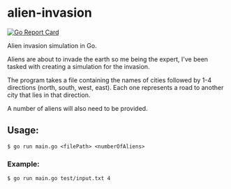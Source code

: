 # alien-invasion
[![Go Report Card](https://goreportcard.com/badge/github.com/YessineAmor/alien-invasion)](https://goreportcard.com/report/github.com/YessineAmor/alien-invasion)

Alien invasion simulation in Go.

Aliens are about to invade the earth so me being the expert, I've been tasked with creating a simulation for the invasion.

The program takes a file containing the names of cities followed by 1-4 directions (north, south, west, east). Each one represents a road to another city that lies in that direction.

A number of aliens will also need to be provided.

## Usage:
```console
$ go run main.go <filePath> <numberOfAliens> 
```
### Example:
```console
$ go run main.go test/input.txt 4
```
